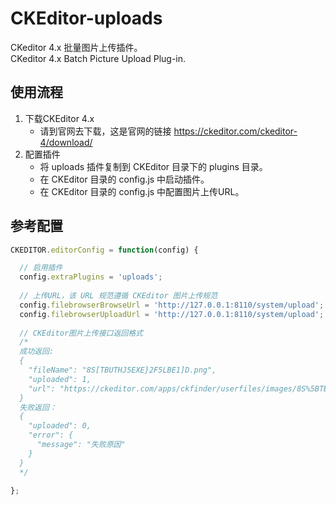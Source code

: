 # CKEditor-uploads
CKeditor 4.x 批量图片上传插件。<br/>
CKeditor 4.x Batch Picture Upload Plug-in.
## 使用流程
1. 下载CKEditor 4.x
   - 请到官网去下载，这是官网的链接 https://ckeditor.com/ckeditor-4/download/
2. 配置插件
   - 将 uploads 插件复制到 CKEditor 目录下的 plugins 目录。
   - 在 CKEditor 目录的 config.js 中启动插件。
   - 在 CKEditor 目录的 config.js 中配置图片上传URL。
## 参考配置
``` js
CKEDITOR.editorConfig = function(config) {

  // 启用插件
  config.extraPlugins = 'uploads';
  
  // 上传URL，该 URL 规范遵循 CKEditor 图片上传规范
  config.filebrowserBrowseUrl = 'http://127.0.0.1:8110/system/upload';
  config.filebrowserUploadUrl = 'http://127.0.0.1:8110/system/upload';
  
  // CKEditor图片上传接口返回格式
  /*
  成功返回:
  {
    "fileName": "8S[TBUTHJ5EXE}2F5LBE1]D.png",
    "uploaded": 1,
    "url": "https://ckeditor.com/apps/ckfinder/userfiles/images/8S%5BTBUTHJ5EXE%7D2F5LBE1%5DD.png"
  }	
  失败返回：
  {
    "uploaded": 0,
    "error": {
      "message": "失败原因"
    }
  }
  */
  
};
```
